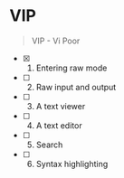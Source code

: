 # VIP

> VIP - Vi Poor

- [x] 1. Entering raw mode
- [ ] 2. Raw input and output
- [ ] 3. A text viewer
- [ ] 4. A text editor
- [ ] 5. Search
- [ ] 6. Syntax highlighting